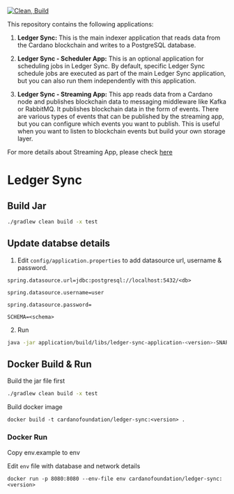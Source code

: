 [![Clean, Build](https://github.com/cardano-foundation/cf-ledger-sync/actions/workflows/build.yml/badge.svg)](https://github.com/cardano-foundation/cf-ledger-sync/actions/workflows/build.yml)

This repository contains the following applications:

1. **Ledger Sync:** This is the main indexer application that reads data from the Cardano blockchain and writes to a PostgreSQL database.

2. **Ledger Sync - Scheduler App:** This is an optional application for scheduling jobs in Ledger Sync. By default, specific Ledger Sync schedule jobs are executed as part of the main Ledger Sync application, but you can also run them independently with this application. 

3. **Ledger Sync - Streaming App:** This app reads data from a Cardano node and publishes blockchain data to messaging middleware like Kafka or RabbitMQ. It publishes blockchain data in the form of events. There are various types of events that can be published by the streaming app, but you can configure which events you want to publish. This is useful when you want to listen to blockchain events but build your own storage layer.

For more details about Streaming App, please check [here](https://github.com/cardano-foundation/cf-ledger-sync/tree/main/streamer-app)

# Ledger Sync

## Build Jar

```bash
./gradlew clean build -x test
```

## Update databse details

1. Edit ``config/application.properties`` to add datasource url, username & password.

```
spring.datasource.url=jdbc:postgresql://localhost:5432/<db>

spring.datasource.username=user

spring.datasource.password=

SCHEMA=<schema>
```

2. Run

```bash
java -jar application/build/libs/ledger-sync-application-<version>-SNAPSHOT.jar
```

## Docker Build & Run

Build the jar file first

```bash
./gradlew clean build -x test
```

Build docker image


```shell
docker build -t cardanofoundation/ledger-sync:<version> .
```

### Docker Run

Copy env.example to env

Edit ``env`` file with database and network details

```shell
docker run -p 8080:8080 --env-file env cardanofoundation/ledger-sync:<version>
```
